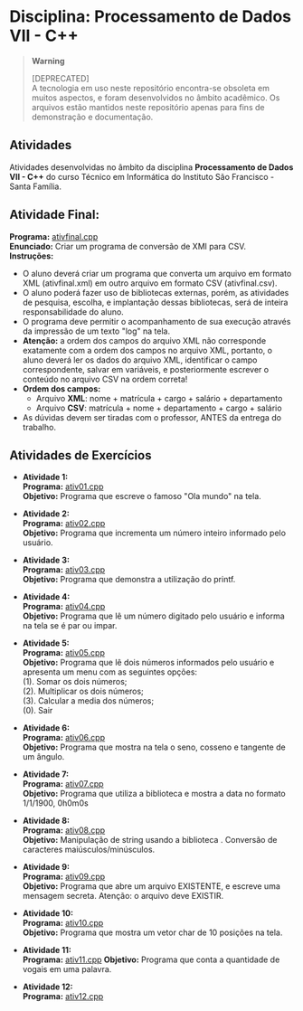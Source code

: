 # Disciplina: Processamento de Dados VII - C++  
  
> **Warning**  
>   
> [DEPRECATED]  
> A tecnologia em uso neste repositório encontra-se obsoleta em muitos aspectos, e foram desenvolvidos no âmbito acadêmico. Os arquivos estão mantidos neste repositório apenas para fins de demonstração e documentação. 

## Atividades

Atividades desenvolvidas no âmbito da disciplina **Processamento de Dados VII - C++** do curso Técnico em Informática do Instituto São Francisco - Santa Família.

## **Atividade Final:**  

  **Programa:** [ativfinal.cpp](src/ativfinal/ativfinal.cpp)  
  **Enunciado:** Criar um programa de conversão de XMl para CSV.  
  **Instruções:**
  - O aluno deverá criar um programa que converta um arquivo em formato XML (ativfinal.xml) em outro arquivo em formato CSV (ativfinal.csv).
  - O aluno poderá fazer uso de bibliotecas externas, porém, as atividades de pesquisa, escolha, e implantação dessas bibliotecas, será de inteira responsabilidade do aluno.
  - O programa deve permitir o acompanhamento de sua execução através da impressão de um texto "log" na tela.
  - **Atenção:** a ordem dos campos do arquivo XML não corresponde exatamente com a ordem dos campos no arquivo XML, portanto, o aluno deverá ler os dados do arquivo XML, identificar o campo correspondente, salvar em variáveis, e posteriormente escrever o conteúdo no arquivo CSV na ordem correta!
  - **Ordem dos campos:**
    - Arquivo **XML**: nome + matrícula + cargo + salário + departamento
    - Arquivo **CSV**: matrícula + nome + departamento + cargo + salário
  - As dúvidas devem ser tiradas com o professor, ANTES da entrega do trabalho.

## Atividades de Exercícios  

* **Atividade 1:**  
  **Programa:** [ativ01.cpp](src/ativ01.cpp)  
  **Objetivo:** Programa que escreve o famoso "Ola mundo" na tela.  

* **Atividade 2:**  
  **Programa:** [ativ02.cpp](src/ativ02.cpp)  
  **Objetivo:** Programa que incrementa um número inteiro informado pelo usuário.  

* **Atividade 3:**  
  **Programa:** [ativ03.cpp](src/ativ03.cpp)  
  **Objetivo:** Programa que demonstra a utilização do printf.  
  
* **Atividade 4:**  
  **Programa:** [ativ04.cpp](src/ativ04.cpp)  
  **Objetivo:** Programa que lê um número digitado pelo usuário e informa na tela se é par ou impar.  
  
* **Atividade 5:**  
  **Programa:** [ativ05.cpp](src/ativ05.cpp)  
  **Objetivo:** Programa que lê dois números informados pelo usuário e apresenta um menu com as seguintes opções:  
  (1). Somar os dois números;  
  (2). Multiplicar os dois números;  
  (3). Calcular a media dos números;  
  (0). Sair  
  
* **Atividade 6:**  
  **Programa:** [ativ06.cpp](src/ativ06.cpp)  
  **Objetivo:** Programa que mostra na tela o seno, cosseno e tangente de um ângulo.  
  
* **Atividade 7:**  
  **Programa:** [ativ07.cpp](src/ativ07.cpp)  
  **Objetivo:** Programa que utiliza a biblioteca <ctime> e mostra a data no formato 1/1/1900, 0h0m0s  
  
* **Atividade 8:**  
  **Programa:** [ativ08.cpp](src/ativ08.cpp)  
  **Objetivo:** Manipulação de string usando a biblioteca <cctype>. Conversão de caracteres maiúsculos/minúsculos.  
  
* **Atividade 9:**    
  **Programa:** [ativ09.cpp](src/ativ09.cpp)  
  **Objetivo:** Programa que abre um arquivo EXISTENTE, e escreve uma mensagem secreta. Atenção: o arquivo deve EXISTIR.  

* **Atividade 10:**  
  **Programa:** [ativ10.cpp](src/ativ10.cpp)  
  **Objetivo:** Programa que mostra um vetor char de 10 posições na tela.  

* **Atividade 11:**  
  **Programa:** [ativ11.cpp](src/ativ11.cpp)
  **Objetivo:** Programa que conta a quantidade de vogais em uma palavra.  

* **Atividade 12:**  
  **Programa:** [ativ12.cpp](src/ativ12.cpp)  
